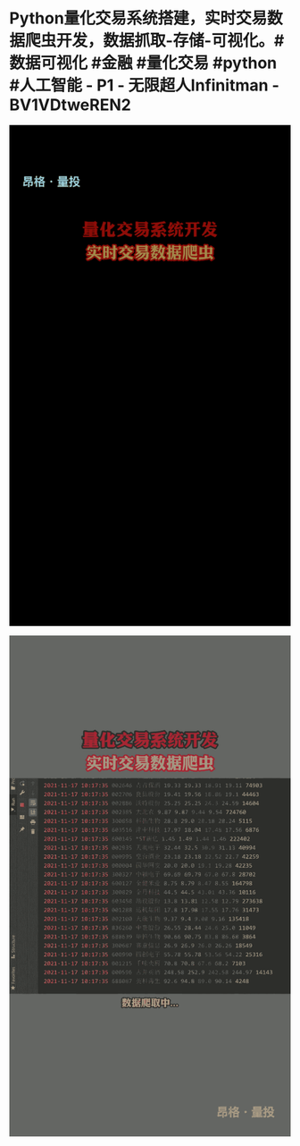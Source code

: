 # Python量化交易系统搭建，实时交易数据爬虫开发，数据抓取-存储-可视化。#数据可视化 #金融 #量化交易 #python #人工智能 - P1 - 无限超人Infinitman - BV1VDtweREN2

![](img/887bb9ed888b4700b3622aa4802bab43_0.png)

![](img/887bb9ed888b4700b3622aa4802bab43_1.png)